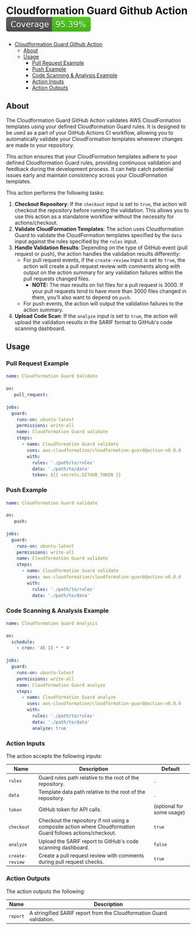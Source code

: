 # Cloudformation Guard Github Action [![Coverage](./badges/coverage.svg)](./badges/coverage.svg)
- [Cloudformation Guard Github Action ](#cloudformation-guard-github-action-)
  - [About](#about)
  - [Usage](#usage)
    - [Pull Request Example](#pull-request-example)
    - [Push Example](#push-example)
    - [Code Scanning \& Analysis Example](#code-scanning--analysis-example)
    - [Action Inputs](#action-inputs)
    - [Action Outputs](#action-outputs)

## About

The Cloudformation Guard GitHub Action validates AWS CloudFormation templates using your defined Cloudformation Guard rules. It is designed to be used as a part of your GitHub Actions CI workflow, allowing you to automatically validate your CloudFormation templates whenever changes are made to your repository.

This action ensures that your CloudFormation templates adhere to your defined Cloudformation Guard rules, providing continuous validation and feedback during the development process. It can help catch potential issues early and maintain consistency across your CloudFormation templates.

This action performs the following tasks:

1. **Checkout Repository**: If the `checkout` input is set to `true`, the action will checkout the repository before running the validation. This allows you to use this action as a standalone workflow without the necessity for actions/checkout.
2. **Validate CloudFormation Templates**: The action uses Cloudformation Guard to validate the CloudFormation templates specified by the `data` input against the rules specified by the `rules` input.
3. **Handle Validation Results**: Depending on the type of GitHub event (pull request or push), the action handles the validation results differently:
   * For pull request events, if the `create-review` input is set to `true`, the action will create a pull request review with comments along with output on the action summary for any validation failures within the pull requests changed files.
      * **NOTE:** The max results on list files for a pull request is 3000. If your pull requests tend to have more than 3000 files changed in them, you'll also want to depend on `push`.
   * For push events, the action will output the validation failures to the action summary.
4. **Upload Code Scan**: If the `analyze` input is set to `true`, the action will upload the validation results in the SARIF format to GitHub's code scanning dashboard.

## Usage

### Pull Request Example

```yaml
name: Cloudformation Guard Validate

on:
   pull_request:

jobs:
  guard:
    runs-on: ubuntu-latest
    permissions: write-all
    name: Cloudformation Guard validate
    steps:
      - name: Cloudformation Guard validate
        uses: aws-cloudformation/cloudformation-guard@action-v0.0.0
        with:
          rules: './path/to/rules'
          data: './path/to/data'
          token: ${{ secrets.GITHUB_TOKEN }}
```

### Push Example

```yaml
name: Cloudformation Guard validate

on:
   push:

jobs:
  guard:
    runs-on: ubuntu-latest
    permissions: write-all
    name: Cloudformation Guard validate
    steps:
      - name: Cloudformation Guard validate
        uses: aws-cloudformation/cloudformation-guard@action-v0.0.0
        with:
          rules: './path/to/rules'
          data: './path/to/data'
```

### Code Scanning & Analysis Example

```yaml
name: Cloudformation Guard Analysis

on:
  schedule:
    - cron: '45 15 * * 4'

jobs:
  guard:
    runs-on: ubuntu-latest
    permissions: write-all
    name: Cloudformation Guard analyze
    steps:
      - name: Cloudformation Guard analyze
        uses: aws-cloudformation/cloudformation-guard@action-v0.0.0
        with:
          rules: './path/to/rules'
          data: './path/to/data'
          analyze: true
```

### Action Inputs

The action accepts the following inputs:

| Name | Description | Default |
| --- | --- | --- |
| `rules` | Guard rules path relative to the root of the repository. | `.` |
| `data` | Template data path relative to the root of the repository. | `.` |
| `token` | GitHub token for API calls. | (optional for some usage) |
| `checkout` | Checkout the repository if not using a composite action where Cloudformation Guard follows actions/checkout. | `true` |
| `analyze` | Upload the SARIF report to GitHub's code scanning dashboard. | `false` |
| `create-review` | Create a pull request review with comments during pull request checks. | `true` |

### Action Outputs

The action outputs the following:

| Name | Description |
| --- | --- |
| `report` | A stringified SARIF report from the Cloudformation Guard validation. |
